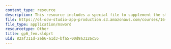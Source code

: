 ```yaml
---
content_type: resource
description: This resource includes a special file to supplement the student work.
file: https://ol-ocw-studio-app-production.s3.amazonaws.com/courses/16-810-engineering-design-and-rapid-prototyping-january-iap-2005/82af311d2eb6a1d3bfa500d9a3126c56_gp6_fem.sldprt
file_type: application/msword
resourcetype: Other
title: gp6_fem.sldprt
uid: 82af311d-2eb6-a1d3-bfa5-00d9a3126c56
---
```

